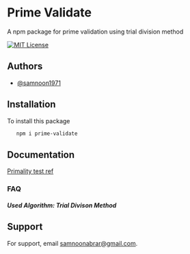 
# Prime Validate
A npm package for prime validation using trial division method






[![MIT License](https://img.shields.io/badge/License-MIT-green.svg)](https://choosealicense.com/licenses/mit/)


## Authors

- [@samnoon1971](https://www.github.com/samnoon1971)


## Installation

To install this package

```bash
   npm i prime-validate

```
## Documentation

[Primality test ref](https://cp-algorithms.com/algebra/primality_tests.html)

### FAQ

##### Used Algorithm: Trial Divison Method


## Support

For support, email samnoonabrar@gmail.com.

